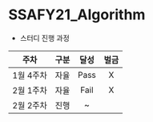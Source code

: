 # SSAFY21_Algorithm

* 스터디 진행 과정

| 주차 | 구분 | 달성 | 벌금 |
| :--: | :--: | :--: | :--: |
| 1월 4주차 | 자율 | Pass | X |
| 2월 1주차 | 자율 | Fail | X |
| 2월 2주차 | 진행 | ~ |  |
